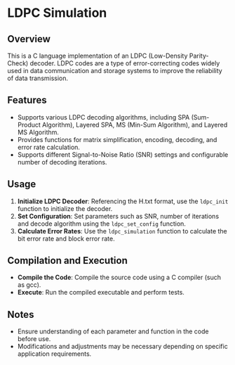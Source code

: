 # LDPC Simulation

## Overview
This is a C language implementation of an LDPC (Low-Density Parity-Check) decoder. LDPC codes are a type of error-correcting codes widely used in data communication and storage systems to improve the reliability of data transmission.

## Features
- Supports various LDPC decoding algorithms, including SPA (Sum-Product Algorithm), Layered SPA, MS (Min-Sum Algorithm), and Layered MS Algorithm.
- Provides functions for matrix simplification, encoding, decoding, and error rate calculation.
- Supports different Signal-to-Noise Ratio (SNR) settings and configurable number of decoding iterations.

## Usage
1. **Initialize LDPC Decoder**: Referencing the H.txt format, use the `ldpc_init` function to initialize the decoder.
2. **Set Configuration**: Set parameters such as SNR, number of iterations and decode algorithm using the `ldpc_set_config` function.
4. **Calculate Error Rates**: Use the `ldpc_simulation` function to calculate the bit error rate and block error rate.

## Compilation and Execution
- **Compile the Code**: Compile the source code using a C compiler (such as gcc).
- **Execute**: Run the compiled executable and perform tests.

## Notes
- Ensure understanding of each parameter and function in the code before use.
- Modifications and adjustments may be necessary depending on specific application requirements.
